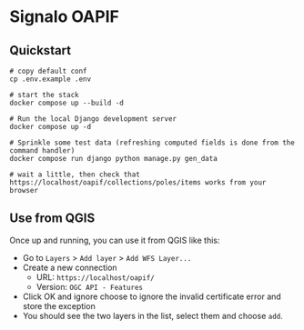 # Signalo OAPIF

## Quickstart

```
# copy default conf
cp .env.example .env

# start the stack
docker compose up --build -d

# Run the local Django development server
docker compose up -d

# Sprinkle some test data (refreshing computed fields is done from the command handler)
docker compose run django python manage.py gen_data

# wait a little, then check that https://localhost/oapif/collections/poles/items works from your browser
```

## Use from QGIS

Once up and running, you can use it from QGIS like this:

- Go to `Layers` > `Add layer` > `Add WFS Layer...`
- Create a new connection
  - URL: `https://localhost/oapif/`
  - Version: `OGC API - Features`
- Click OK and ignore choose to ignore the invalid certificate error and store the exception
- You should see the two layers in the list, select them and choose `add`.
